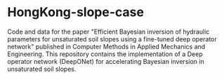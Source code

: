 # HongKong-slope-case
Code and data for the paper "Efficient Bayesian inversion of hydraulic parameters for unsaturated soil slopes using a fine-tuned deep operator network" published in Computer Methods in Applied Mechanics and Engineering. This repository contains the implementation of a Deep operator network (DeepONet) for accelerating Bayesian inversion in unsaturated soil slopes.



